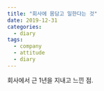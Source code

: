 ```yaml
---
title: "회사에 몸담고 일한다는 것"
date: 2019-12-31
categories: 
  - diary
tags:
  - company
  - attitude
  - diary
---
```



회사에서 근 1년을 지내고 느낀 점.
